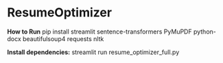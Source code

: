 # ResumeOptimizer
**How to Run**
pip install streamlit sentence-transformers PyMuPDF python-docx beautifulsoup4 requests nltk

**Install dependencies:**
streamlit run resume_optimizer_full.py
